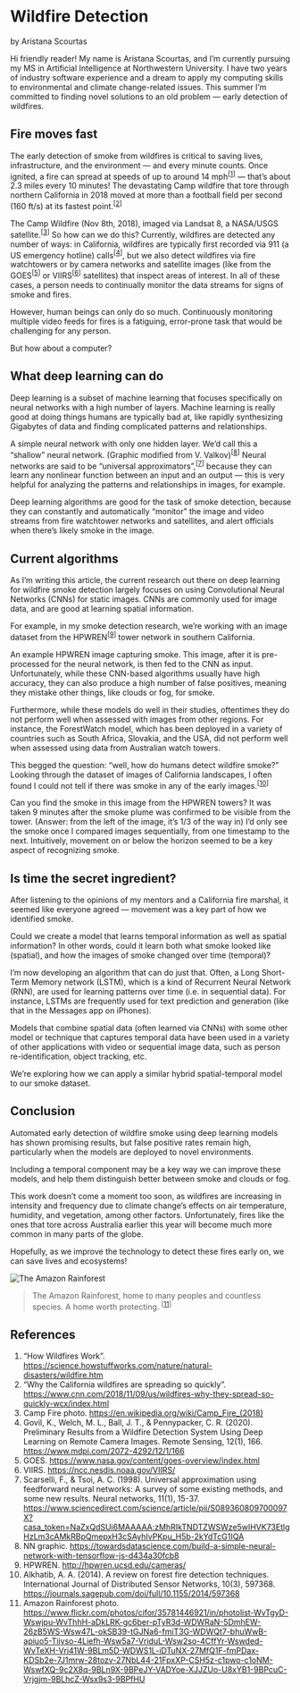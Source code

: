 # Wildfire Detection

by Aristana Scourtas

Hi friendly reader! My name is Aristana Scourtas, and I’m currently pursuing my MS in Artificial Intelligence at Northwestern University. I have two years of industry software experience and a dream to apply my computing skills to environmental and climate change-related issues. This summer I’m committed to finding novel solutions to an old problem — early detection of wildfires.

## Fire moves fast
The early detection of smoke from wildfires is critical to saving lives, infrastructure, and the environment — and every minute counts. Once ignited, a fire can spread at speeds of up to around 14 mph<sup>[[1](#references)]</sup> — that’s about 2.3 miles every 10 minutes! The devastating Camp wildfire that tore through northern California in 2018 moved at more than a football field per second (160 ft/s) at its fastest point.<sup>[[2](#references)]</sup>

The Camp Wildfire (Nov 8th, 2018), imaged via Landsat 8, a NASA/USGS satellite.<sup>[[3](#references)]</sup>
So how can we do this? Currently, wildfires are detected any number of ways: in California, wildfires are typically first recorded via 911 (a US emergency hotline) calls<sup>[[4](#references)]</sup>, but we also detect wildfires via fire watchtowers or by camera networks and satellite images (like from the GOES<sup>[[5](#references)]</sup> or VIIRS<sup>[[6](#references)]</sup> satellites) that inspect areas of interest. In all of these cases, a person needs to continually monitor the data streams for signs of smoke and fires.

However, human beings can only do so much. Continuously monitoring multiple video feeds for fires is a fatiguing, error-prone task that would be challenging for any person.

But how about a computer?

## What deep learning can do
Deep learning is a subset of machine learning that focuses specifically on neural networks with a high number of layers. Machine learning is really good at doing things humans are typically bad at, like rapidly synthesizing Gigabytes of data and finding complicated patterns and relationships.

A simple neural network with only one hidden layer. We’d call this a “shallow” neural network. (Graphic modified from V. Valkov)<sup>[[8](#references)]</sup>
Neural networks are said to be “universal approximators”,<sup>[[7](#references)]</sup> because they can learn any nonlinear function between an input and an output — this is very helpful for analyzing the patterns and relationships in images, for example.

Deep learning algorithms are good for the task of smoke detection, because they can constantly and automatically “monitor” the image and video streams from fire watchtower networks and satellites, and alert officials when there’s likely smoke in the image.

## Current algorithms
As I’m writing this article, the current research out there on deep learning for wildfire smoke detection largely focuses on using Convolutional Neural Networks (CNNs) for static images. CNNs are commonly used for image data, and are good at learning spatial information.

For example, in my smoke detection research, we’re working with an image dataset from the HPWREN<sup>[[9](#references)]</sup> tower network in southern California.

An example HPWREN image capturing smoke. This image, after it is pre-processed for the neural network, is then fed to the CNN as input.
Unfortunately, while these CNN-based algorithms usually have high accuracy, they can also produce a high number of false positives, meaning they mistake other things, like clouds or fog, for smoke.

<!--(Images are missing for this footnote) Examples of false positives from the work of Govil et al in their 2020 paper. This model divided the image into a grid, and assigned the likelihood of each grid cell being smoke (the threshold for smoke was adjusted dynamically).4 On the left, clouds were mistaken for smoke. On the right, fog was mistaken for smoke. -->


Furthermore, while these models do well in their studies, oftentimes they do not perform well when assessed with images from other regions. For instance, the ForestWatch model, which has been deployed in a variety of countries such as South Africa, Slovakia, and the USA, did not perform well when assessed using data from Australian watch towers.

This begged the question: “well, how do humans detect wildfire smoke?” Looking through the dataset of images of California landscapes, I often found I could not tell if there was smoke in any of the early images.<sup>[[10](#references)]</sup>

Can you find the smoke in this image from the HPWREN towers? It was taken 9 minutes after the smoke plume was confirmed to be visible from the tower.
(Answer: from the left of the image, it’s 1/3 of the way in)
I’d only see the smoke once I compared images sequentially, from one timestamp to the next. Intuitively, movement on or below the horizon seemed to be a key aspect of recognizing smoke.

## Is time the secret ingredient?
After listening to the opinions of my mentors and a California fire marshal, it seemed like everyone agreed — movement was a key part of how we identified smoke.

Could we create a model that learns temporal information as well as spatial information? In other words, could it learn both what smoke looked like (spatial), and how the images of smoke changed over time (temporal)?

I’m now developing an algorithm that can do just that. Often, a Long Short-Term Memory network (LSTM), which is a kind of Recurrent Neural Network (RNN), are used for learning patterns over time (i.e. in sequential data). For instance, LSTMs are frequently used for text prediction and generation (like that in the Messages app on iPhones).

Models that combine spatial data (often learned via CNNs) with some other model or technique that captures temporal data have been used in a variety of other applications with video or sequential image data, such as person re-identification, object tracking, etc.

We’re exploring how we can apply a similar hybrid spatial-temporal model to our smoke dataset.

## Conclusion
Automated early detection of wildfire smoke using deep learning models has shown promising results, but false positive rates remain high, particularly when the models are deployed to novel environments.

Including a temporal component may be a key way we can improve these models, and help them distinguish better between smoke and clouds or fog.

This work doesn’t come a moment too soon, as wildfires are increasing in intensity and frequency due to climate change’s effects on air temperature, humidity, and vegetation, among other factors. Unfortunately, fires like the ones that tore across Australia earlier this year will become much more common in many parts of the globe.

Hopefully, as we improve the technology to detect these fires early on, we can save lives and ecosystems!


![The Amazon Rainforest](./imgs/wildfire-1.jpg)
> The Amazon Rainforest, home to many peoples and countless species. A home worth protecting. <sup>[[11](#references)]</sup>

## References
1. “How Wildfires Work”. https://science.howstuffworks.com/nature/natural-disasters/wildfire.htm
2. “Why the California wildfires are spreading so quickly”. https://www.cnn.com/2018/11/09/us/wildfires-why-they-spread-so-quickly-wcx/index.html
3. Camp Fire photo. https://en.wikipedia.org/wiki/Camp_Fire_(2018)
4. Govil, K., Welch, M. L., Ball, J. T., & Pennypacker, C. R. (2020). Preliminary Results from a Wildfire Detection System Using Deep Learning on Remote Camera Images. Remote Sensing, 12(1), 166. https://www.mdpi.com/2072-4292/12/1/166
5. GOES. https://www.nasa.gov/content/goes-overview/index.html
6. VIIRS. https://ncc.nesdis.noaa.gov/VIIRS/
7. Scarselli, F., & Tsoi, A. C. (1998). Universal approximation using feedforward neural networks: A survey of some existing methods, and some new results. Neural networks, 11(1), 15-37. https://www.sciencedirect.com/science/article/pii/S089360809700097X?casa_token=NaZxQdSUi6MAAAAA:zMhRIkTNDTZWSWze5wIHVK73EtlgHzLm3cAMkRBpQmepxH3cSAyhIvPKpu_H5b-2kYdTcG1IQA
8. NN graphic. https://towardsdatascience.com/build-a-simple-neural-network-with-tensorflow-js-d434a30fcb8
9. HPWREN. http://hpwren.ucsd.edu/cameras/
10. Alkhatib, A. A. (2014). A review on forest fire detection techniques. International Journal of Distributed Sensor Networks, 10(3), 597368. https://journals.sagepub.com/doi/full/10.1155/2014/597368
11. Amazon Rainforest photo. https://www.flickr.com/photos/cifor/35781446921/in/photolist-WvTgyD-Wswjpu-WvThhH-aDkLRK-gc6ber-pTyR3d-WDWRaN-5DmhEW-26zB5WS-Wsw47L-okSB39-tGJNa6-fmiT3G-WDWQt7-bhuWwB-apiuo5-Tiiyso-4Liefh-Wsw5a7-VriduL-Wsw2so-4CffYr-Wswded-WvTeXH-Vri41W-9BLm5D-WDWS1L-iDTuNX-27MfQ1F-fmPDax-KDSb2e-7J1mrw-28tozv-27NbL44-21FpxXP-CSH5z-c1pwo-c1oNM-WswfXQ-9c2X8q-9BLn9X-9BPeJY-VADYoe-XJJZUo-U8xYB1-9BPcuC-Vrjgjm-9BLhcZ-Wsx9s3-9BPfHU
